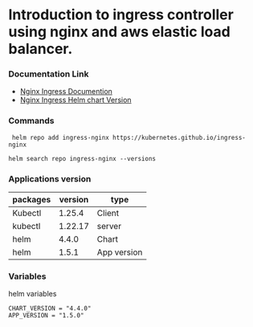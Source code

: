# Introduction to ingress controller using nginx and aws elastic load balancer.

### Documentation Link

- [Nginx Ingress Documention](https://docs.nginx.com/nginx-ingress-controller/)
- [Nginx Ingress Helm chart Version](https://docs.nginx.com/nginx-ingress-controller/installation/installation-with-helm/)

### Commands

` helm repo add ingress-nginx https://kubernetes.github.io/ingress-nginx`

```
helm search repo ingress-nginx --versions
```

### Applications version

| packages | version | type        |
| -------- | ------- | ----------- |
| Kubectl  | 1.25.4  | Client      |
| kubectl  | 1.22.17 | server      |
| helm     | 4.4.0   | Chart       |
| helm     | 1.5.1   | App version |

### Variables

helm variables

```
CHART_VERSION = "4.4.0"
APP_VERSION = "1.5.0"

```
